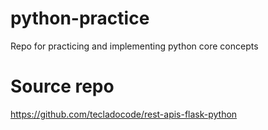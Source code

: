 # python-practice
Repo for practicing and implementing python core concepts

# Source repo
https://github.com/tecladocode/rest-apis-flask-python
